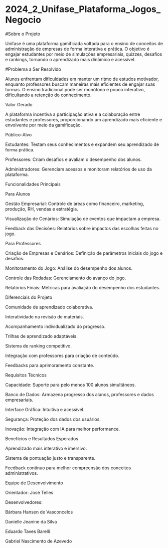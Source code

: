# 2024_2_Unifase_Plataforma_Jogos_Negocio

#Sobre o Projeto

Unifase é uma plataforma gamificada voltada para o ensino de conceitos de administração de empresas de forma interativa e prática. O objetivo é engajar estudantes por meio de simulações empresariais, quizzes, desafios e rankings, tornando o aprendizado mais dinâmico e acessível.

#Problema a Ser Resolvido

Alunos enfrentam dificuldades em manter um ritmo de estudos motivador, enquanto professores buscam maneiras mais eficientes de engajar suas turmas. O ensino tradicional pode ser monótono e pouco interativo, dificultando a retenção do conhecimento.

Valor Gerado

A plataforma incentiva a participação ativa e a colaboração entre estudantes e professores, proporcionando um aprendizado mais eficiente e envolvente por meio da gamificação.

Público-Alvo

Estudantes: Testam seus conhecimentos e expandem seu aprendizado de forma prática.

Professores: Criam desafios e avaliam o desempenho dos alunos.

Administradores: Gerenciam acessos e monitoram relatórios de uso da plataforma.

Funcionalidades Principais

Para Alunos

Gestão Empresarial: Controle de áreas como financeiro, marketing, produção, RH, vendas e estratégia.

Visualização de Cenários: Simulação de eventos que impactam a empresa.

Feedback das Decisões: Relatórios sobre impactos das escolhas feitas no jogo.

Para Professores

Criação de Empresas e Cenários: Definição de parâmetros iniciais do jogo e desafios.

Monitoramento do Jogo: Análise do desempenho dos alunos.

Controle das Rodadas: Gerenciamento do avanço do jogo.

Relatórios Finais: Métricas para avaliação do desempenho dos estudantes.

Diferenciais do Projeto

Comunidade de aprendizado colaborativa.

Interatividade na revisão de materiais.

Acompanhamento individualizado do progresso.

Trilhas de aprendizado adaptáveis.

Sistema de ranking competitivo.

Integração com professores para criação de conteúdo.

Feedbacks para aprimoramento constante.

Requisitos Técnicos

Capacidade: Suporte para pelo menos 100 alunos simultâneos.

Banco de Dados: Armazena progresso dos alunos, professores e dados empresariais.

Interface Gráfica: Intuitiva e acessível.

Segurança: Proteção dos dados dos usuários.

Inovação: Integração com IA para melhor performance.

Benefícios e Resultados Esperados

Aprendizado mais interativo e imersivo.

Sistema de pontuação justo e transparente.

Feedback contínuo para melhor compreensão dos conceitos administrativos.

Equipe de Desenvolvimento

Orientador: José Telles

Desenvolvedores:

Bárbara Hansen de Vasconcelos

Danielle Jeanine da Silva

Eduardo Taves Barelli

Gabriel Nascimento de Azevedo
